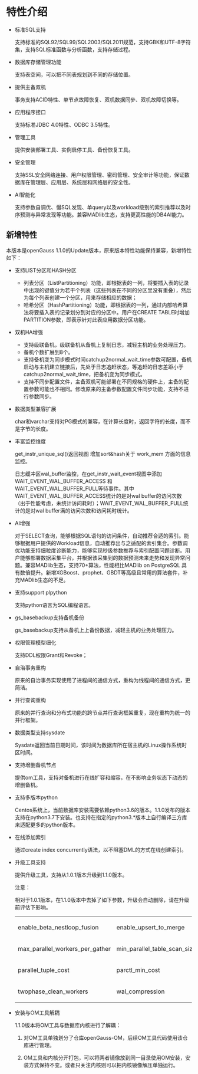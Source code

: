# 特性介绍<a name="ZH-CN_TOPIC_0289899195"></a>

-   标准SQL支持

    支持标准的SQL92/SQL99/SQL2003/SQL2011规范，支持GBK和UTF-8字符集，支持SQL标准函数与分析函数，支持存储过程。

-   数据库存储管理功能

    支持表空间，可以把不同表规划到不同的存储位置。

-   提供主备双机

    事务支持ACID特性、单节点故障恢复、双机数据同步、双机故障切换等。

-   应用程序接口

    支持标准JDBC 4.0特性、ODBC 3.5特性。

-   管理工具

    提供安装部署工具、实例启停工具、备份恢复工具。

-   安全管理

    支持SSL安全网络连接、用户权限管理、密码管理、安全审计等功能，保证数据库在管理层、应用层、系统层和网络层的安全性。

-   AI智能化

    支持参数自调优、慢SQL发现、单query以及workload级别的索引推荐以及时序预测与异常发现等功能。兼容MADlib生态，支持更高性能的DB4AI能力。


## 新增特性<a name="zh-cn_topic_0283136327_section383172195410"></a>

本版本是openGauss 1.1.0的Update版本，原来版本特性功能保持兼容，新增特性如下：

-   支持LIST分区和HASH分区
    -   列表分区（ListPartitioning）功能，即根据表的一列，将要插入表的记录中出现的键值分为若干个列表（这些列表在不同的分区里没有重叠），然后为每个列表创建一个分区，用来存储相应的数据；
    -   哈希分区（HashPartitioning）功能，即根据表的一列，通过内部哈希算法将要插入表的记录划分到对应的分区中。用户在CREATE TABLE时增加PARTITION参数，即表示针对此表应用数据分区功能。

-   双机HA增强
    -   支持级联备机，级联备机从备机上复制日志，减轻主机的业务处理压力。
    -   备机个数扩展到8个。
    -   支持备机变为同步模式时间catchup2normal\_wait\_time参数可配置，备机启动与主机建立链接后，先处于日志追赶状态，等追赶的日志差距小于catchup2normal\_wait\_time，把备机变为同步模式。
    -   支持不同步配置文件，主备双机可能部署在不同规格的硬件上，主备的配置参数可能也不相同。修改原来的主备参数配置文件同步功能，支持不进行参数同步。

-   数据类型兼容扩展

    char和varchar支持对PG模式的兼容，在计算长度时，返回字符的长度，而不是字节的长度。

-   丰富监控维度

    get\_instr\_unique\_sql\(\)返回视图 增加sort&hash关于 work\_mem 方面的信息监控。

    日志缓冲区wal\_buffer监控，在get\_instr\_wait\_event视图中添加WAIT\_EVENT\_WAL\_BUFFER\_ACCESS 和 WAIT\_EVENT\_WAL\_BUFFER\_FULL等待事件。其中WAIT\_EVENT\_WAL\_BUFFER\_ACCESS统计的是对wal buffer的访问次数（出于性能考虑，未统计访问耗时）；WAIT\_EVENT\_WAL\_BUFFER\_FULL统计的是对wal buffer满的访问次数和访问耗时统计。

-   AI增强

    对于SELECT查询，能够根据SQL语句的访问条件，自动推荐合适的索引。能够根据用户提供的Workload信息，自动推荐出与之适配的索引集合。参数调优功能支持细粒度诊断能力，能够实现秒级参数推荐与索引配置问题诊断。用户能够部署数据采集平台，并根据该采集到的数据预测未来走势和发现异常问题。兼容MADlib生态，支持70+算法，性能相比MADlib on PostgreSQL 具有数倍提升。新增XGBoost、prophet、GBDT等高级且常用的算法套件，补充MADlib生态的不足。

-   支持support plpython

    支持python语言为SQL编程语言。

-   gs\_basebackup支持备机备份

    gs\_basebackup支持从备机上上备份数据，减轻主机的业务处理压力。

-   权限管理模型细化

    支持DDL权限Grant和Revoke；

-   自治事务重构

    原来的自治事务实现使用了进程间的通信方式，重构为线程间的通信方式，更简洁。

-   并行查询重构

    原来的并行查询和分布式功能的跨节点并行查询框架重复，现在重构为统一的并行框架。

-   数据类型支持sysdate

    Sysdate返回当前日期时间，该时间为数据库所在宿主机的Linux操作系统时区时间。

-   支持增删备机节点

    提供om工具，支持对备机进行在线扩容和缩容，在不影响业务状态下动态的增删备机。

-   支持多版本python

    Centos系统上，当前数据库安装需要依赖python3.6的版本。1.1.0发布的版本支持在python3.7下安装。也支持在指定的python3.\*版本上自行编译三方库来适配更多的python版本。

-   在线添加索引

    通过create index concurrently语法，以不阻塞DML的方式在线创建索引。

-   升级工具支持

    提供升级工具，支持从1.0.1版本升级到1.1.0版本。

    注意：

    相对于1.0.1版本，在1.1.0版本中去掉了如下参数，升级会自动删除，请在升级前评估下影响。

    <a name="simpletable48271566197"></a>
    <table id="simpletable48271566197"><tr id="strow58279610199"><td valign="top" id="stentry48271968198"><p id="p9827136151917"><a name="p9827136151917"></a><a name="p9827136151917"></a>enable_beta_nestloop_fusion</p>
    </td>
    <td valign="top" id="stentry20827568198"><p id="p16827186111911"><a name="p16827186111911"></a><a name="p16827186111911"></a>enable_upsert_to_merge</p>
    </td>
    <td valign="top" id="stentry5827468191"><p id="p10827206121916"><a name="p10827206121916"></a><a name="p10827206121916"></a>force_parallel_mode</p>
    </td>
    <td valign="top" id="stentry882766181916"><p id="p16827156161914"><a name="p16827156161914"></a><a name="p16827156161914"></a>gs_clean_timeout</p>
    </td>
    <td valign="top" id="stentry882706191918"><p id="p78279611910"><a name="p78279611910"></a><a name="p78279611910"></a>max_background_workers</p>
    </td>
    </tr>
    <tr id="strow882712611192"><td valign="top" id="stentry6827126181918"><p id="p17827869190"><a name="p17827869190"></a><a name="p17827869190"></a>max_parallel_workers_per_gather</p>
    </td>
    <td valign="top" id="stentry1082712619190"><p id="p482786121913"><a name="p482786121913"></a><a name="p482786121913"></a>min_parallel_table_scan_size</p>
    </td>
    <td valign="top" id="stentry19827463196"><p id="p10827967190"><a name="p10827967190"></a><a name="p10827967190"></a>pagewriter_threshold</p>
    </td>
    <td valign="top" id="stentry582756191913"><p id="p158277615196"><a name="p158277615196"></a><a name="p158277615196"></a>parallel_leader_participation</p>
    </td>
    <td valign="top" id="stentry178273615191"><p id="p78274610191"><a name="p78274610191"></a><a name="p78274610191"></a>parallel_setup_cost</p>
    </td>
    </tr>
    <tr id="strow1082719691916"><td valign="top" id="stentry1827567192"><p id="p282718614195"><a name="p282718614195"></a><a name="p282718614195"></a>parallel_tuple_cost</p>
    </td>
    <td valign="top" id="stentry082719610196"><p id="p78271068197"><a name="p78271068197"></a><a name="p78271068197"></a>parctl_min_cost</p>
    </td>
    <td valign="top" id="stentry11827156121918"><p id="p282726121915"><a name="p282726121915"></a><a name="p282726121915"></a>tcp_recv_timeout</p>
    </td>
    <td valign="top" id="stentry10827964197"><p id="p13827369193"><a name="p13827369193"></a><a name="p13827369193"></a>transaction_sync_naptime</p>
    </td>
    <td valign="top" id="stentry1082711621914"><p id="p18827186161912"><a name="p18827186161912"></a><a name="p18827186161912"></a>transaction_sync_timeout</p>
    </td>
    </tr>
    <tr id="strow47191418243"><td valign="top" id="stentry9719184162417"><p id="p10719542243"><a name="p10719542243"></a><a name="p10719542243"></a>twophase_clean_workers</p>
    </td>
    <td valign="top" id="stentry1671913492413"><p id="p17192410245"><a name="p17192410245"></a><a name="p17192410245"></a>wal_compression</p>
    </td>
    <td valign="top" id="stentry10719164202416"><p id="p971984122419"><a name="p971984122419"></a><a name="p971984122419"></a>-</p>
    </td>
    <td valign="top" id="stentry571974142416"><p id="p16719174132419"><a name="p16719174132419"></a><a name="p16719174132419"></a>-</p>
    </td>
    <td valign="top" id="stentry1371984162413"><p id="p1771919413245"><a name="p1771919413245"></a><a name="p1771919413245"></a>-</p>
    </td>
    </tr>
    </table>

-   安装与OM工具解耦

    1.1.0版本将OM工具与数据库内核进行了解耦：

    1.  对OM工具单独划分了仓库openGauss-OM，后续OM工具代码使用该仓库进行管理。

    2.  OM工具和内核分开打包，可以将两者镜像放到同一目录使用OM安装，安装方式保持不变。或者只关注内核则可以把内核镜像解压单独运行。



